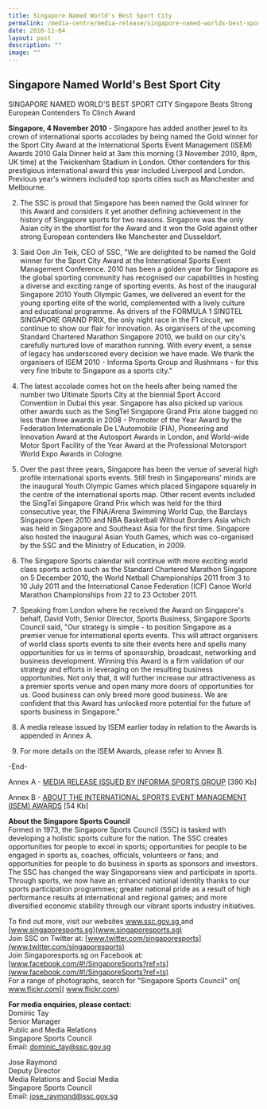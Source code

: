 ```yaml
---
title: Singapore Named World's Best Sport City
permalink: /media-centre/media-release/singapore-named-worlds-best-sport-city/
date: 2010-11-04
layout: post
description: ""
image: ""
---
```

## **Singapore Named World's Best Sport City**

SINGAPORE NAMED WORLD'S BEST SPORT CITY
Singapore Beats Strong European Contenders To Clinch Award

**Singapore, 4 November 2010** - Singapore has added another jewel to its crown of international sports accolades by being named the Gold winner for the Sport City Award at the International Sports Event Management (ISEM) Awards 2010 Gala Dinner held at 3am this morning (3 November 2010, 8pm, UK time) at the Twickenham Stadium in London. Other contenders for this prestigious international award this year included Liverpool and London. Previous year's winners included top sports cities such as Manchester and Melbourne.

2. The SSC is proud that Singapore has been named the Gold winner for this Award and considers it yet another defining achievement in the history of Singapore sports for two reasons. Singapore was the only Asian city in the shortlist for the Award and it won the Gold against other strong European contenders like Manchester and Dusseldorf.

3. Said Oon Jin Teik, CEO of SSC, "We are delighted to be named the Gold winner for the Sport City Award at the International Sports Event Management Conference. 2010 has been a golden year for Singapore as the global sporting community has recognised our capabilities in hosting a diverse and exciting range of sporting events. As host of the inaugural Singapore 2010 Youth Olympic Games, we delivered an event for the young sporting elite of the world, complemented with a lively culture and educational programme. As drivers of the FORMULA 1 SINGTEL SINGAPORE GRAND PRIX, the only night race in the F1 circuit, we continue to show our flair for innovation. As organisers of the upcoming Standard Chartered Marathon Singapore 2010, we build on our city's carefully nurtured love of marathon running. With every event, a sense of legacy has underscored every decision we have made. We thank the organisers of ISEM 2010 - Informa Sports Group and Rushmans - for this very fine tribute to Singapore as a sports city."

4. The latest accolade comes hot on the heels after being named the number two Ultimate Sports City at the biennial Sport Accord Convention in Dubai this year. Singapore has also picked up various other awards such as the SingTel Singapore Grand Prix alone bagged no less than three awards in 2008 - Promoter of the Year Award by the Federation Internationale De L'Automobile (FIA), Pioneering and Innovation Award at the Autosport Awards in London, and World-wide Motor Sport Facility of the Year Award at the Professional Motorsport World Expo Awards in Cologne.

5. Over the past three years, Singapore has been the venue of several high profile international sports events. Still fresh in Singaporeans' minds are the inaugural Youth Olympic Games which placed Singapore squarely in the centre of the international sports map. Other recent events included the SingTel Singapore Grand Prix which was held for the third consecutive year, the FINA/Arena Swimming World Cup, the Barclays Singapore Open 2010 and NBA Basketball Without Borders Asia which was held in Singapore and Southeast Asia for the first time. Singapore also hosted the inaugural Asian Youth Games, which was co-organised by the SSC and the Ministry of Education, in 2009.

6. The Singapore Sports calendar will continue with more exciting world class sports action such as the Standard Chartered Marathon Singapore on 5 December 2010, the World Netball Championships 2011 from 3 to 10 July 2011 and the International Canoe Federation (ICF) Canoe World Marathon Championships from 22 to 23 October 2011.

7. Speaking from London where he received the Award on Singapore's behalf, David Voth, Senior Director, Sports Business, Singapore Sports Council said, "Our strategy is simple - to position Singapore as a premier venue for international sports events. This will attract organisers of world class sports events to site their events here and spells many opportunities for us in terms of sponsorship, broadcast, networking and business development. Winning this Award is a firm validation of our strategy and efforts in leveraging on the resulting business opportunities. Not only that, it will further increase our attractiveness as a premier sports venue and open many more doors of opportunities for us. Good business can only breed more good business. We are confident that this Award has unlocked more potential for the future of sports business in Singapore."

8. A media release issued by ISEM earlier today in relation to the Awards is appended in Annex A.

9. For more details on the ISEM Awards, please refer to Annex B.

-End-

Annex A - [MEDIA RELEASE ISSUED BY INFORMA SPORTS GROUP](/files/Media%20Centre/Media%20Release/2010/Nov/Singapore%20named%20Worlds%20Best%20Sport%20City%20%20Annex%201pdf.pdf) [390 Kb]

Annex B - [ABOUT THE INTERNATIONAL SPORTS EVENT MANAGEMENT (ISEM) AWARDS](/files/Media%20Centre/Media%20Release/2010/Nov/Singapore%20named%20Worlds%20Best%20Sport%20City%20%20Annex%202pdf.pdf) [54 Kb]

**About the Singapore Sports Council**
<br>
Formed in 1973, the Singapore Sports Council (SSC) is tasked with developing a holistic sports culture for the nation. The SSC creates opportunities for people to excel in sports; opportunities for people to be engaged in sports as, coaches, officials, volunteers or fans; and opportunities for people to do business in sports as sponsors and investors. The SSC has changed the way Singaporeans view and participate in sports. Through sports, we now have an enhanced national identity thanks to our sports participation programmes; greater national pride as a result of high performance results at international and regional games; and more diversified economic stability through our vibrant sports industry initiatives.

To find out more, visit our websites [www.ssc.gov.sg ](www.ssc.gov.sg )and [www.singaporesports.sg](www.singaporesports.sg)
<br>
Join SSC on Twitter at: [www.twitter.com/singaporesports](www.twitter.com/singaporesports)
<br>
Join Singaporesports.sg on Facebook at: [www.facebook.com/#!/SingaporeSports?ref=ts](www.facebook.com/#!/SingaporeSports?ref=ts)
<br>
For a range of photographs, search for "Singapore Sports Council" on[ www.flickr.com]( www.flickr.com)

**For media enquiries, please contact:**
<br>Dominic Tay
<br>Senior Manager
<br>Public and Media Relations
<br>Singapore Sports Council
<br>Email: dominic_tay@ssc.gov.sg

Jose Raymond
<br>Deputy Director
<br>Media Relations and Social Media
<br>Singapore Sports Council
<br>Email: jose_raymond@ssc.gov.sg